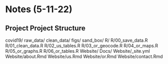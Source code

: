 # Notes (5-11-22)

## Project Project Structure 

covid19/
  raw_data/
  clean_data/
  figs/
  sand_box/
  R/
    R/00_save_data.R
    R/01_clean_data.R
    R/02_us_tables.R
    R/03_or_geocode.R
    R/04_or_maps.R
    R/05_or_graphs.R
    R/06_or_tables.R
  Website/
    Docs/
    Website/_site.yml
    Website/about.Rmd
    Website/us.Rmd
    Website/or.Rmd
    Website/contact.Rmd